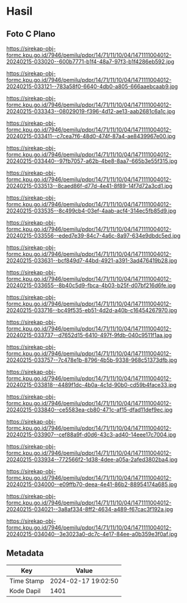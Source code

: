 # Hasil

## Foto C Plano

https://sirekap-obj-formc.kpu.go.id/7946/pemilu/pdpr/14/71/11/10/04/1471111004012-20240215-033020--600b7771-b1f4-48a7-97f3-b1f4286eb592.jpg

https://sirekap-obj-formc.kpu.go.id/7946/pemilu/pdpr/14/71/11/10/04/1471111004012-20240215-033121--783a58f0-6640-4db0-a805-666aaebcaab9.jpg

https://sirekap-obj-formc.kpu.go.id/7946/pemilu/pdpr/14/71/11/10/04/1471111004012-20240215-033343--08029019-f396-4d12-ae13-aab2681c6a1c.jpg

https://sirekap-obj-formc.kpu.go.id/7946/pemilu/pdpr/14/71/11/10/04/1471111004012-20240215-033411--c7cea7f6-48d0-474f-87a4-ae8439967e00.jpg

https://sirekap-obj-formc.kpu.go.id/7946/pemilu/pdpr/14/71/11/10/04/1471111004012-20240215-033440--97fb7057-a62b-4be8-8aa7-665b3e55f315.jpg

https://sirekap-obj-formc.kpu.go.id/7946/pemilu/pdpr/14/71/11/10/04/1471111004012-20240215-033513--8caed86f-d77d-4e41-8f89-14f7d72a3cd1.jpg

https://sirekap-obj-formc.kpu.go.id/7946/pemilu/pdpr/14/71/11/10/04/1471111004012-20240215-033535--8c499cb4-03ef-4aab-acf4-314ec5fb85d9.jpg

https://sirekap-obj-formc.kpu.go.id/7946/pemilu/pdpr/14/71/11/10/04/1471111004012-20240215-033556--eded7e39-84c7-4a6c-8a97-634e9dbdc5ed.jpg

https://sirekap-obj-formc.kpu.go.id/7946/pemilu/pdpr/14/71/11/10/04/1471111004012-20240215-033631--bcf849d7-44bd-4921-a391-3ad476419b28.jpg

https://sirekap-obj-formc.kpu.go.id/7946/pemilu/pdpr/14/71/11/10/04/1471111004012-20240215-033655--8b40c5d9-fbca-4b03-b25f-d07bf216d6fe.jpg

https://sirekap-obj-formc.kpu.go.id/7946/pemilu/pdpr/14/71/11/10/04/1471111004012-20240215-033716--bc49f535-eb51-4d2d-a40b-c16454267970.jpg

https://sirekap-obj-formc.kpu.go.id/7946/pemilu/pdpr/14/71/11/10/04/1471111004012-20240215-033737--d7652d15-6410-497f-9fdb-040c9511f1aa.jpg

https://sirekap-obj-formc.kpu.go.id/7946/pemilu/pdpr/14/71/11/10/04/1471111004012-20240215-033757--7c478e1b-8796-4b5b-9338-968c51373dfb.jpg

https://sirekap-obj-formc.kpu.go.id/7946/pemilu/pdpr/14/71/11/10/04/1471111004012-20240215-033818--4489f1dc-4b0a-4c1d-90b0-cd59b4face33.jpg

https://sirekap-obj-formc.kpu.go.id/7946/pemilu/pdpr/14/71/11/10/04/1471111004012-20240215-033840--ce5583ea-cb80-471c-af15-dfad11def9ec.jpg

https://sirekap-obj-formc.kpu.go.id/7946/pemilu/pdpr/14/71/11/10/04/1471111004012-20240215-033907--cef88a9f-d0d6-43c3-ad40-14eee17c7004.jpg

https://sirekap-obj-formc.kpu.go.id/7946/pemilu/pdpr/14/71/11/10/04/1471111004012-20240215-033934--772566f2-1d38-4dee-a05a-2afed3802ba4.jpg

https://sirekap-obj-formc.kpu.go.id/7946/pemilu/pdpr/14/71/11/10/04/1471111004012-20240215-034000--e09ffb70-deea-4e41-86b2-88954174a685.jpg

https://sirekap-obj-formc.kpu.go.id/7946/pemilu/pdpr/14/71/11/10/04/1471111004012-20240215-034021--3a8af334-8ff2-4634-a489-f67cac3f192a.jpg

https://sirekap-obj-formc.kpu.go.id/7946/pemilu/pdpr/14/71/11/10/04/1471111004012-20240215-034040--3e3023a0-dc7c-4e17-84ee-a0b359e3f0af.jpg


## Metadata

| Key        | Value               |
| ---------- | ------------------- |
| Time Stamp | 2024-02-17 19:02:50 |
| Kode Dapil | 1401                |



